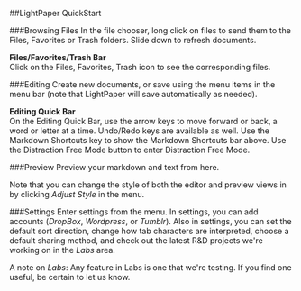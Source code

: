 ##LightPaper QuickStart

###Browsing Files
In the file chooser, long click on files to send them to the Files, Favorites or Trash folders.  Slide down to refresh documents.

**Files/Favorites/Trash Bar** <br/>
Click on the Files, Favorites, Trash icon to see the corresponding files.

###Editing
Create new documents, or save using the menu items in the menu bar (note that LightPaper will save automatically as needed).

**Editing Quick Bar** <br/>
On the Editing Quick Bar, use the arrow keys to move forward or back, a word or letter at a time.  Undo/Redo keys are available as well.  Use the Markdown Shortcuts key to show the Markdown Shortcuts bar above.  Use the Distraction Free Mode button to enter Distraction Free Mode.

###Preview
Preview your markdown and text from here.

Note that you can change the style of both the editor and preview views in by clicking *Adjust Style* in the menu.

###Settings
Enter settings from the menu.  In settings, you can add accounts (*DropBox*, *Wordpress*, or *Tumblr*).  Also in settings, you can set the default sort direction, change how tab characters are interpreted, choose a default sharing method, and check out the latest R&D projects we're working on in the *Labs* area.

A note on *Labs*:  Any feature in Labs is one that we're testing.  If you find one useful, be certain to let us know.




